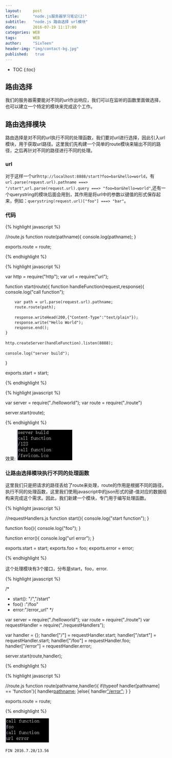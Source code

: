 ```yaml
---
layout:     post
title:      "node.js服务器学习笔记(2)"
subtitle:   "node.js 路由选择 url模块"
date:       2016-07-19 11:17:00
categories: WEB
tags:       WEB
author:     "SixTeen"
header-img: "img/contact-bg.jpg"
published:   true
---
```


* TOC
{:toc}


## 路由选择

我们的服务器需要能对不同的url作出响应，我们可以在监听的函数里面做选择，也可以建立一个特定的模块来完成这个工作。

## 路由选择模块

路由选择是对不同的url执行不同的处理函数，我们要对url进行选择，因此引入url模块，用于获取url路径。这里我们先构建一个简单的route模块来输出不同的路径，之后再针对不同的路径进行不同的处理。

### url

对于这样一个url```http://localhost:8888/start?foo=bar&hello=world```，有```url.parse(request.url).pathname ===> "/start"```,```url.parse(request.url).query ===> "foo=bar&hello=world"```,还有一个querystring的模块后面会用到，其作用是将url中的参数以键值的形式保存起来，例如：```querystring(request.url)["foo"] ===> "bar"```。

### 代码

{% highlight javascript %}

//route.js
function route(pathname){
    console.log(pathname);
}

exports.route = route;

{% endhighlight %}

{% highlight javascript %}

var http = require("http");
var url = require("url");

function start(route){
    function handleFunction(request,response){
        console.log("call function");

        var path = url.parse(request.url).pathname;
        route.route(path);

        response.writeHead(200,{"Content-Type":"text/plain"});
        response.write("Hello World");
        response.end();
    }

    http.createServer(handleFunction).listen(8888);

    console.log("server build");
}

exports.start = start;

{% endhighlight %}

{% highlight javascript %}

var server = require("./helloworld");
var route = require("./route")

server.start(route);

{% endhighlight %}

效果:
![](/img/unity3d/daylearning/7.19/result1.png)

### 让路由选择模块执行不同的处理函数

这里我们只是把请求的路径丢给了route来处理，route的作用是根据不同的路径，执行不同的处理函数，这里我们使用javascript中的json形式的键-值对应的数据结构来完成这个需求。因此，我们新建一个模块，专门用于编写处理函数。

{% highlight javascript %}

//requestHandlers.js
function start(){
    console.log("start function");
}

function foo(){
    console.log("foo");
}

function error(){
    console.log("url error");
}

exports.start = start;
exports.foo = foo;
exports.error = error;

{% endhighlight %}

这个处理模块有3个接口，分布是start，foo，error.

{% highlight javascript %}

/*
 * start(): "/","/start"
 * foo() :"/foo"
 * error:"/error_url"
 */

var server = require("./helloworld");
var route = require("./route")
var requestHandler = require("./requestHandlers");

var handler = {};
handler["/"] = requestHandler.start;
handler["/start"] = requestHandler.start;
handler["/foo"] = requestHandler.foo;
handler["/error"] = requestHandler.error;

server.start(route,handler);

{% endhighlight %}

{% highlight javascript %}

//route.js
function route(pathname,handler){
    if(typeof handler[pathname] == 'function'){
        handler[pathname]();
    }else{
        handler["/error"]();
    }
}

exports.route = route;

{% endhighlight %}

![](/img/unity3d/daylearning/7.19/result2.png)

    FIN 2016.7.28/13.56